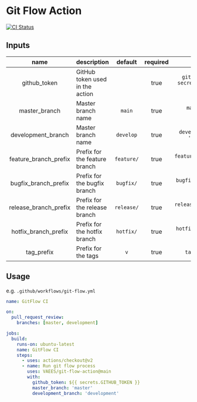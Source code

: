 # Git Flow Action

[![CI Status](https://github.com/mlucascardoso/git-flow-ci-cd-action/workflows/Gitflow%20CI/badge.svg)](https://github.com/VAEES/git-flow-action/actions)

## Inputs

| name | description | default | required | e.g. |
|:---:|:---|:---:|:---:|:---:|
| github_token | GitHub token used in the action || true | `github_token: ${{ secrets.GITHUB_TOKEN }}` |
| master_branch | Master branch name | `main` | true | `master_branch: 'master'` |
| development_branch | Master branch name | `develop` | true | `development_branch: 'development'` |
| feature_branch_prefix | Prefix for the feature branch | `feature/` | true | `feature_branch_prefix: 'feature/'` |
| bugfix_branch_prefix | Prefix for the bugfix branch | `bugfix/` | true | `bugfix_branch_prefix: 'bugfix/'` |
| release_branch_prefix | Prefix for the release branch | `release/` | true | `release_branch_prefix: 'release/'` |
| hotfix_branch_prefix | Prefix for the hotfix branch | `hotfix/` | true | `hotfix_branch_prefix: 'hotfix/'` |
| tag_prefix | Prefix for the tags | `v` | true | `tag_prefix: 'v'` |

## Usage
e.g. `.github/workflows/git-flow.yml`  
```yaml
name: GitFlow CI

on: 
  pull_request_review:
    branches: [master, development]

jobs:
  build:
    runs-on: ubuntu-latest
    name: GitFlow CI
    steps:
      - uses: actions/checkout@v2
      - name: Run git flow process
        uses: VAEES/git-flow-action@main
        with:
          github_token: ${{ secrets.GITHUB_TOKEN }}
          master_branch: 'master'
          development_branch: 'development'
```